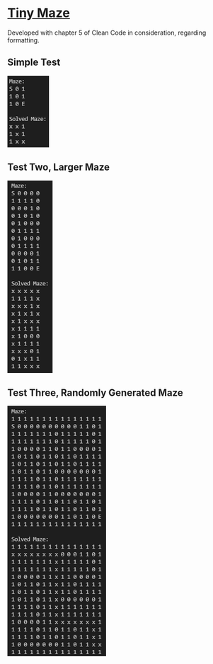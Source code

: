 # [Tiny Maze](https://github.com/joebobfisher/software-craftsmanship-club/blob/main/tiny-maze/README.md)
Developed with chapter 5 of Clean Code in consideration, regarding formatting.

## Simple Test
![Test One](Data/TestOne.png)

## Test Two, Larger Maze
![Test Two](Data/TestTwo.png)

## Test Three, Randomly Generated Maze
![Test Three](Data/TestThree.png)